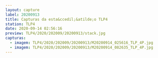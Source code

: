 ```yaml
---
layout: capture
label: 20200913
title: Capturas da esta&ccedil;&atilde;o TLP4
station: TLP4
date: 2020-09-14 02:56:16
preview: TLP4/2020/202009/20200913/stack.jpg
capturas:
  - imagem: TLP4/2020/202009/20200913/M20200914_025616_TLP_4P.jpg
  - imagem: TLP4/2020/202009/20200913/M20200914_082635_TLP_4P.jpg
---
```

